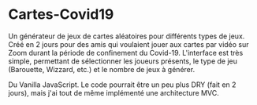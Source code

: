 # Cartes-Covid19
Un générateur de jeux de cartes aléatoires pour différents types de jeux. Créé en 2 jours pour des amis qui voulaient jouer aux cartes par vidéo sur Zoom durant la période de confinement du Covid-19. L'interface est très simple, permettant de sélectionner les joueurs présents, le type de jeu (Barouette, Wizzard, etc.) et le nombre de jeux à générer.

Du Vanilla JavaScript. Le code pourrait être un peu plus DRY (fait en 2 jours), mais j'ai tout de même implémenté une architecture MVC.
